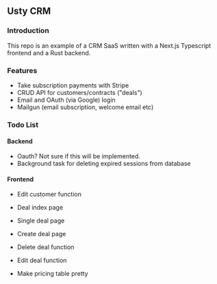 ## Usty CRM 
### Introduction
This repo is an example of a CRM SaaS written with a Next.js Typescript frontend and a Rust backend.

### Features
- Take subscription payments with Stripe
- CRUD API for customers/contracts ("deals")
- Email and OAuth (via Google) login
- Mailgun (email subscription, welcome email etc)

### Todo List
#### Backend
- Oauth? Not sure if this will be implemented.
- Background task for deleting expired sessions from database

#### Frontend
- Edit customer function
- Deal index page
- Single deal page
- Create deal page
- Delete deal function
- Edit deal function

- Make pricing table pretty